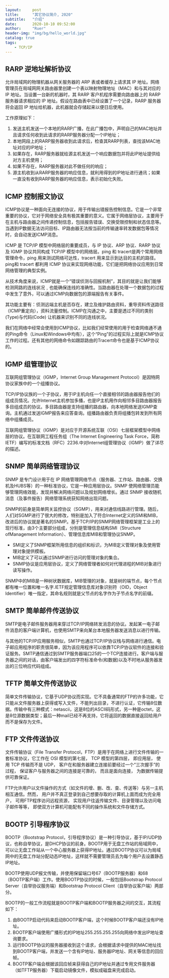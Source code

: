 ```yaml
---
layout:     post
title:      "其它协议简介, 2020"
subtitle:   "介绍"
date:       2020-10-10 09:52:00
author:     "Ruer"
header-img: "img/bg/hello_world.jpg"
catalog: true
tags:
    - TCP/IP
---
```


## RARP 逆地址解析协议

允许局域网的物理机器从网关服务器的 ARP 表或者缓存上请求其 IP 地址。网络管理员在局域网网关路由器里创建一个表以映射物理地址（MAC）和与其对应的 IP 地址。当设置一台新的机器时，其 RARP 客户机程序需要向路由器上的 RARP 服务器请求相应的 IP 地址。假设在路由表中已经设置了一个记录，RARP 服务器将会返回 IP 地址给机器，此机器就会存储起来以便日后使用。

工作原理如下：

1. 发送主机发送一个本地的RARP广播，在此广播包中，声明自己的MAC地址并且请求任何收到此请求的RARP服务器分配一个IP地址；
2. 本地网段上的RARP服务器收到此请求后，检查其RARP列表，查找该MAC地址对应的IP地址；
3. 如果存在，RARP服务器就给源主机发送一个响应数据包并将此IP地址提供给对方主机使用；
4. 如果不存在，RARP服务器对此不做任何的响应；
5. 源主机收到从RARP服务器的响应信息，就利用得到的IP地址进行通讯；如果一直没有收到RARP服务器的响应信息，表示初始化失败。

## ICMP 控制报文协议

ICMP协议是一种面向无连接的协议，用于传输出错报告控制信息。它是一个非常重要的协议，它对于网络安全具有极其重要的意义。它属于网络层协议，主要用于在主机与路由器之间传递控制信息，包括报告错误、交换受限控制和状态信息等。当遇到IP数据无法访问目标、IP路由器无法按当前的传输速率转发数据包等情况时，会自动发送ICMP消息。

ICMP 是 TCP/IP 模型中网络层的重要成员，与 IP 协议、ARP 协议、RARP 协议及 IGMP 协议共同构成 TCP/IP 模型中的网络层。ping 和 tracert是两个常用网络管理命令，ping 用来测试网络可达性，tracert 用来显示到达目的主机的路径。ping和 tracert 都利用 ICMP 协议来实现网络功能，它们是把网络协议应用到日常网络管理的典型实例。

从技术角度来说，ICMP就是一个“错误侦测与回报机制”，其目的就是让我们能够检测网路的连线状况﹐也能确保连线的准确性。当路由器在处理一个数据包的过程中发生了意外，可以通过ICMP向数据包的源端报告有关事件。

其功能主要有：侦测远端主机是否存在，建立及维护路由资料，重导资料传送路径（ICMP重定向），资料流量控制。ICMP在沟通之中，主要是透过不同的类别(Type)与代码(Code) 让机器来识别不同的连线状况。

我们在网络中经常会使用到ICMP协议，比如我们经常使用的用于检查网络通不通的Ping命令（Linux和Windows中均有），这个“Ping”的过程实际上就是ICMP协议工作的过程。还有其他的网络命令如跟踪路由的Tracert命令也是基于ICMP协议的。

## IGMP 组管理协议

互联网组管理协议（IGMP，Internet Group Management Protocol）是因特网协议家族中的一个组播协议。

TCP/IP协议族的一个子协议，用于IP主机向任一个直接相邻的路由器报告他们的组成员情况。允许Internet主机参加多播，也是IP主机用作向相邻多目路由器报告多目组成员的协议。多目路由器是支持组播的路由器，向本地网络发送IGMP查询。主机通过发送IGMP报告来应答查询。组播路由器负责将组播包转发到所有网络中组播成员。

互联网组管理协议（IGMP）是对应于开源系统互联（OSI）七层框架模型中网络层的协议。在互联网工程任务组（The Internet Engineering Task Force，简称IETF）编写的标准文档（RFC）2236.中对Internet组管理协议（IGMP）做了详尽的描述。

## SNMP 简单网络管理协议

SNMP 是专门设计用于在 IP 网络管理网络节点（服务器、工作站、路由器、交换机及HUBS等）的一种标准协议，它是一种应用层协议。SNMP 使网络管理员能够管理网络效能，发现并解决网络问题以及规划网络增长。通过 SNMP 接收随机消息（及事件报告）网络管理系统获知网络出现问题。

SNMP的前身是简单网关监控协议（SGMP），用来对通信线路进行管理。随后，人们对SGMP进行了很大的修改，特别是加入了符合Internet定义的SMI和MIB，改进后的协议就是著名的SNMP。基于TCP/IP的SNMP网络管理框架是工业上的现行标准，由3个主要部分组成，分别是管理信息结构SMI（Structure ofManagement Information）、管理信息库MIB和管理协议SNMP。

* SMI定义了SNMP框架所用信息的组织和标识，为MIB定义管理对象及使用管理对象提供模板。
* MIB定义了可以通过SNMP进行访问的管理对象的集合。
* SNMP协议是应用层协议，定义了网络管理者如何对代理进程的MIB对象进行读写操作。

SNMP中的MIB是一种树状数据库，MIB管理的对象，就是树的端节点，每个节点都有唯一位置和唯一名字.IETF规定管理信息库对象识别符（OID，Object Identifier）唯一指定，其命名规则就是父节点的名字作为子节点名字的前缀。

## SMTP 简单邮件传送协议

SMTP是电子邮件服务器用来穿过TCP/IP网络转发消息的协议。发起某一电子邮件消息的客户端计算机，也使用SMTP来向某台本地服务器发送消息以进行传输。

与其他的TCP/IP应用服务相似，SMTP也通过TCP/IP协议栈与网络进行通信。电子邮应用程序的职责很简单，因为该应用程序可以依靠TCP/P协议软件的连接和验证服务。SMTP通信通过到SMTP服务器端口25的一个TCP连接进行。客户端与服务器之间的对话，由客户端发出的四字符标准命令(和数据)以及不时地从服务器发出的三位响应代码组成。

## TFTP 简单文件传送协议

简单文件传输协议，它基于UDP协议而实现。它不具备通常的FTP的许多功能，它只能从文件服务器上获得或写入文件，不能列出目录，不进行认证，它传输8位数据。传输中有三种模式：netascii，这是8位的ASCII码形式，另一种是octet，这是8位源数据类型；最后一种mail已经不再支持，它将返回的数据直接返回给用户而不是保存为文件。

## FTP 文件传送协议

文件传输协议（File Transfer Protocol，FTP）是用于在网络上进行文件传输的一套标准协议，它工作在 OSI 模型的第七层， TCP 模型的第四层， 即应用层， 使用 TCP 传输而不是 UDP， 客户在和服务器建立连接前要经过一个“三次握手”的过程， 保证客户与服务器之间的连接是可靠的， 而且是面向连接， 为数据传输提供可靠保证。

FTP允许用户以文件操作的方式（如文件的增、删、改、查、传送等）与另一主机相互通信。然而， 用户并不真正登录到自己想要存取的计算机上面而成为完全用户， 可用FTP程序访问远程资源， 实现用户往返传输文件、目录管理以及访问电子邮件等等， 即使双方计算机可能配有不同的操作系统和文件存储方式。

## BOOTP 引导程序协议

BOOTP（Bootstrap Protocol，引导程序协议）是一种引导协议，基于IP/UDP协议，也称自举协议，是DHCP协议的前身。BOOTP用于无盘工作站的局域网中，可以让无盘工作站从一个中心服务器上获得IP地址。通过BOOTP协议可以为局域网中的无盘工作站分配动态IP地址，这样就不需要管理员去为每个用户去设置静态IP地址。

BOOTP使用UDP报文传输，并使用保留端口号67（BOOTP服务器）和68（BOOTP客户端）工作。使用BOOTP协议的时候，一般包括Bootstrap Protocol Server（自举协议服务端）和Bootstrap Protocol Client（自举协议客户端）两部分。

BOOTP的一般工作流程就是BOOTP客户端和BOOTP服务器之间的交互，其流程如下：

1. 由BOOTP启动代码来启动BOOTP客户端，这个时候BOOTP客户端还没有IP地址。
2. BOOTP客户端使用广播形式的IP地址255.255.255.255向网络中发出IP地址查询要求。
3. 运行BOOTP协议的服务器接收到这个请求，会根据请求中提供的MAC地址找到BOOTP客户端，并发送一个含有IP地址、服务器IP地址、网关等信息的回应帧。
4. BOOTP客户端会根据该回应帧来获得自己的IP地址并通过专用文件服务器（如TFTP服务器）下载启动镜像文件，模拟成磁盘来完成启动。